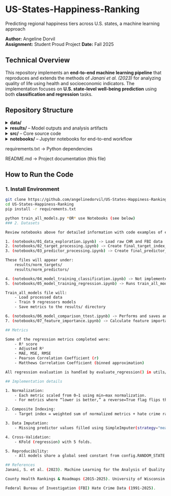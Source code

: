# US-States-Happiness-Ranking
Predicting regional happiness tiers across U.S. states, a machine learning approach

**Author:** Angeline Dorvil  
**Assignment:** Student Proud Project 
**Date:** Fall 2025  



## Technical Overview

This repository implements an **end-to-end machine learning pipeline** that reproduces and extends the methods of *Janani et al. (2023)* for analyzing quality of life using health and socioeconomic indicators. The implementation focuses on **U.S. state-level well-being prediction** using both **classification and regression** tasks. 



## Repository Structure

<details> <summary><b>data/</b></summary>
 `data/`   ->  Raw source files and intermediate cleaned datasets. 
</details>

<details> <summary><b>results/</b> – Model outputs and analysis artifacts</summary>
 `results/norm_predictors/` -> Normalized predictor variables (X)                   
 `results/norm_targets/`    -> Normalized target variables (y)                      
 `results/models/`          -> Trained model artifacts (`.joblib`, `.json`, `.csv`) 
 `results/plots/`           -> Saved figures, tables, and visualizations            
</details>

<details> <summary><b>src/</b> – Core source code</summary>
src/config.py	                -> Global constants (paths, random seed, etc.)
src/train_all_models.py	        -> Orchestration script to train and evaluate all models
src/process_predictor_data.py	-> Cleans and normalizes predictor data
src/process_target_data.py	    -> Cleans and normalizes target variable
src/models/	                    -> Individual regression model scripts
├── model_random_forest_regress.py	-> Random Forest Regressor
├── model_decision_tree_regress.py	-> Decision Tree Regressor
├── model_knn_regress.py	        -> k-Nearest Neighbors Regressor
├── model_svm_regress.py	        -> Support Vector Machine Regressor
├── model_xgboost_regress.py	    -> XGBoost Regressor
├── model_ridge_regress.py	        -> Ridge Regressor
├── model_lasso_regress.py	        -> Lasso Regressor
├── model_linear_regress.py	        -> Linear Regressor
├── model_polyn_regress.py	        -> Polynomial Regressor
└── model_mlp_regress.py	        -> Multi-Layer Perceptron (Neural Network) Regressor
src/utils/	                    -> Shared utility modules
├── metrics_utils.py	            -> Metrics and performance calculations
├── evaluation_utils.py	            -> Cross-validation and t-test utilities
└── plots_utils.py	                -> Common plotting functions
</details>

<details> <summary><b>notebooks/</b> – Jupyter notebooks for end-to-end workflow</summary>
notebooks/01_data_exploration.ipynb	
notebooks/02_target_processing.ipynb	
notebooks/03_predictor_processing.ipynb	
notebooks/04_model_training_classification.ipynb	
notebooks/05_model_training_regression.ipynb	
notebooks/06_model_comparison_ttest.ipynb	
notebooks/07_feature_importance.ipynb	
</details>


requirements.txt	            -> Python dependencies

README.md	                    -> Project documentation (this file)

##  How to Run the Code

### 1. Install Environment
```bash
git clone https://github.com/angelinedorvil/US-States-Happiness-Ranking.git
cd US-States-Happiness-Ranking
pip install -r requirements.txt

python train_all_models.py *OR* use Notebooks (see below)
### 2. Datasets

Review notebooks above for detailed information with code examples of each stage. Each notebook can be run. Notebooks can be run **Sequencially** to reach paper outputs.

1. (notebooks/01_data_exploration.ipynb) -> Load raw CHR and FBI data
2. (notebooks/02_target_processing.ipynb) -> Create final_target_index_all_years.csv
3. (notebooks/03_predictor_processing.ipynb) -> Create final_predictor_index_all_years.csv

These files will appear under:
    results/norm_targets/
    results/norm_predictors/

4. (notebooks/04_model_training_classification.ipynb) -> Not implemented for this milestone
5. (notebooks/05_model_training_regression.ipynb) -> Runs train_all_models

Train_all_models file will:
    - Load processed data
    - Train 9 regressors models
    - Save metrics to the results/ directory

6. (notebooks/06_model_comparison_ttest.ipynb) -> Performs and saves analysis of models in plots and results directories
7. (notebooks/07_feature_importance.ipynb) -> Calculate feature importance and permutation importance for models

## Metrics

Some of the regression metrics completed were:
    - R² score
    - Adjusted R²
    - MAE, MSE, RMSE
    - Pearson Correlation Coefficient (r)
    - Matthews Correlation Coefficient (binned approximation)

All regression evaluation is handled by evaluate_regression() in utils/evaluation_utils.py

## Implementation details

1. Normalization:
    - Each metric scaled from 0–1 using min–max normalization.
    - For metrics where “lower is better,” a reverse=True flag flips the scale.

2. Composite Indexing:
    - Target index = weighted sum of normalized metrics + hate crime rate.

3. Data Imputation:
    - Missing predictor values filled using SimpleImputer(strategy="mean").

4. Cross-Validation:
    - KFold (regression) with 5 folds.

5. Reproducibility:
    - All models share a global seed constant from config.RANDOM_STATE.

## References
Janani, S. et al. (2023). Machine Learning for the Analysis of Quality of Life using World Happiness Index and Human Development Indicator.

County Health Rankings & Roadmaps (2015-2025). University of Wisconsin Population Health Institute.

Federal Bureau of Investigation (FBI) Hate Crime Data (1991-2025).